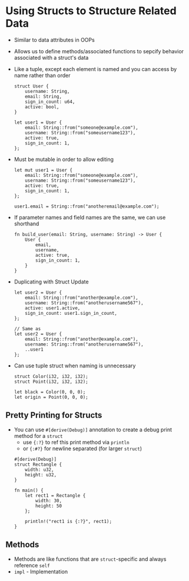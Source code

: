 # Using Structs to Structure Related Data
* Similar to data attributes in OOPs
* Allows us to define methods/associated functions to sepcify behavior associated with a struct's data
* Like a tuple, except each element is named and you can access by name rather than order
    ```
    struct User {
        username: String,
        email: String,
        sign_in_count: u64,
        active: bool,
    }

    let user1 = User {
        email: String::from("someone@example.com"),
        username: String::from("someusername123"),
        active: true,
        sign_in_count: 1,
    };
    ```
* Must be mutable in order to allow editing
    ```
    let mut user1 = User {
        email: String::from("someone@example.com"),
        username: String::from("someusername123"),
        active: true,
        sign_in_count: 1,
    };

    user1.email = String::from("anotheremail@example.com");
    ```
* If parameter names and field names are the same, we can use shorthand
    ```
    fn build_user(email: String, username: String) -> User {
        User {
            email,
            username,
            active: true,
            sign_in_count: 1,
        }
    }
    ```

* Duplicating with Struct Update
    ```
    let user2 = User {
        email: String::from("another@example.com"),
        username: String::from("anotherusername567"),
        active: user1.active,
        sign_in_count: user1.sign_in_count,
    };

    // Same as
    let user2 = User {
        email: String::from("another@example.com"),
        username: String::from("anotherusername567"),
        ..user1
    };

    ```
* Can use tuple struct when naming is unnecessary
    ```
    struct Color(i32, i32, i32);
    struct Point(i32, i32, i32);

    let black = Color(0, 0, 0);
    let origin = Point(0, 0, 0);
    ```

## Pretty Printing for Structs
* You can use `#[derive(Debug)]` annotation to create a debug print method for a `struct`
    * use `{:?}` to ref this print method via `println`
    * or `{:#?}` for newline separated (for larger `struct`)
    ```
    #[derive(Debug)]
    struct Rectangle { 
        width: u32,
        height: u32,
    }

    fn main() { 
        let rect1 = Rectangle {
            width: 30,
            height: 50
        };

        println!("rect1 is {:?}", rect1);
    }
    ```

## Methods
* Methods are like functions that are `struct`-specific and always reference `self`
* `impl` - Implementation
